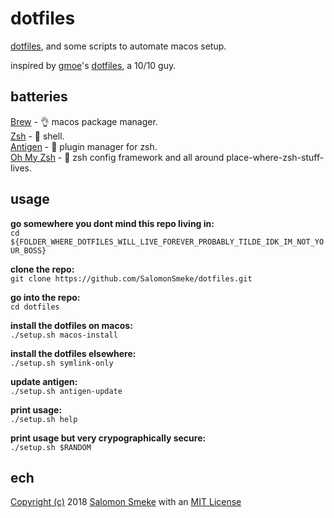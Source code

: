 # dotfiles

[dotfiles](https://askubuntu.com/questions/94780/what-are-dot-files), and some scripts to automate macos setup.

inspired by [gmoe](https://github.com/gmoe)'s [dotfiles](https://github.com/gmoe/dotfiles), a 10/10 guy.


## batteries

[Brew](https://brew.sh) - 👌 macos package manager.  
[Zsh](http://www.zsh.org) - 💪 shell.  
[Antigen](http://antigen.sharats.me) - 👏 plugin manager for zsh.  
[Oh My Zsh](https://ohmyz.sh) - 🙏 zsh config framework and all around place-where-zsh-stuff-lives.  

## usage

**go somewhere you dont mind this repo living in:**  
`cd ${FOLDER_WHERE_DOTFILES_WILL_LIVE_FOREVER_PROBABLY_TILDE_IDK_IM_NOT_YOUR_BOSS}`  

**clone the repo:**  
`git clone https://github.com/SalomonSmeke/dotfiles.git`

**go into the repo:**  
`cd dotfiles`  

**install the dotfiles on macos:**  
`./setup.sh macos-install`  

**install the dotfiles elsewhere:**  
`./setup.sh symlink-only`

**update antigen:**  
`./setup.sh antigen-update`  

**print usage:**  
`./setup.sh help`

**print usage but very crypographically secure:**  
`./setup.sh $RANDOM`

## ech

[Copyright (c)](https://github.com/SalomonSmeke/dotfiles/blob/master/LICENSE) 2018 [Salomon Smeke](https://ssmeke.io) with an [MIT License](https://github.com/SalomonSmeke/dotfiles/blob/master/LICENSE)
